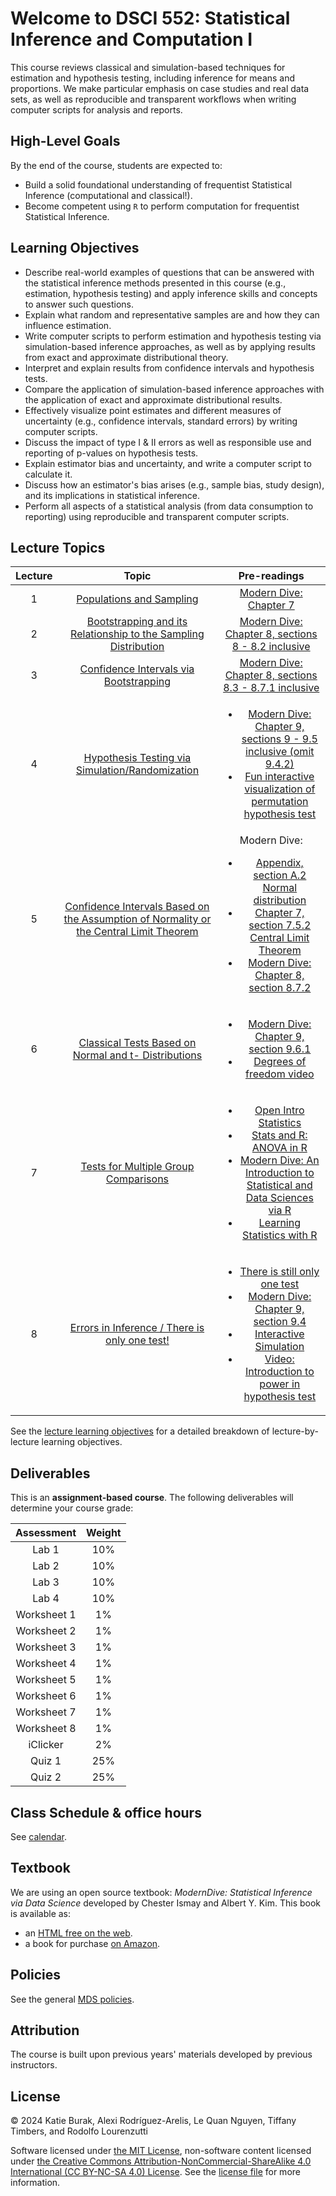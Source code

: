 Welcome to DSCI 552: Statistical Inference and Computation I
============================

This course reviews classical and simulation-based techniques for estimation and hypothesis testing, including inference for means and proportions. We make particular emphasis on case studies and real data sets, as well as reproducible and transparent workflows when writing computer scripts for analysis and reports.

## High-Level Goals

By the end of the course, students are expected to:

- Build a solid foundational understanding of frequentist Statistical Inference (computational and classical!).
- Become competent using `R` to perform computation for frequentist Statistical Inference.

## Learning Objectives

- Describe real-world examples of questions that can be answered with the statistical inference methods presented in this course (e.g., estimation, hypothesis testing) and apply inference skills and concepts to answer such questions.
- Explain what random and representative samples are and how they can influence estimation.
- Write computer scripts to perform estimation and hypothesis testing via simulation-based inference approaches, as well as by applying results from exact and approximate distributional theory.
- Interpret and explain results from confidence intervals and hypothesis tests.
- Compare the application of simulation-based inference approaches with the application of exact and approximate distributional results.
- Effectively visualize point estimates and different measures of uncertainty (e.g., confidence intervals, standard errors) by writing computer scripts.
- Discuss the impact of type I & II errors as well as responsible use and reporting of p-values on hypothesis tests.
- Explain estimator bias and uncertainty, and write a computer script to calculate it.
- Discuss how an estimator's bias arises (e.g., sample bias, study design), and its implications in statistical inference.
- Perform all aspects of a statistical analysis (from data consumption to reporting) using reproducible and transparent computer scripts.

## Lecture Topics

| Lecture | Topic | Pre-readings |
|:------------:|:-------------:|:------:|
| 1 | [Populations and Sampling]() | [Modern Dive: Chapter 7](https://moderndive.com/7-sampling.html) |
| 2 | [Bootstrapping and its Relationship to the Sampling Distribution](https://pages.github.ubc.ca/MDS-2023-24/DSCI_552_stat-inf-1_students/notes/02_lecture-sampling-and-bootstrapping.html) | [Modern Dive: Chapter 8, sections 8 - 8.2 inclusive](https://moderndive.com/8-confidence-intervals.html#bootstrap-35-replicates) |
| 3 | [Confidence Intervals via Bootstrapping]() | [Modern Dive: Chapter 8, sections 8.3 - 8.7.1 inclusive](https://moderndive.com/8-confidence-intervals.html#ci-build-up) |
| 4 | [Hypothesis Testing via Simulation/Randomization]() |<ul><li> [Modern Dive: Chapter 9, sections 9 - 9.5 inclusive (omit 9.4.2)](https://moderndive.com/9-hypothesis-testing.html)</li><li> [Fun interactive visualization of permutation hypothesis test](https://www.jwilber.me/permutationtest/) </li></ul>|
| 5 | [Confidence Intervals Based on the Assumption of Normality or the Central Limit Theorem]() | Modern Dive:<ul><li>[Appendix, section A.2 Normal distribution](https://moderndive.com/A-appendixA.html#appendix-normal-curve)</li><li>[Chapter 7, section 7.5.2 Central Limit Theorem](https://moderndive.com/7-sampling.html#sampling-conclusion-central-limit-theorem)</li><li>[Modern Dive: Chapter 8, section 8.7.2](https://moderndive.com/8-confidence-intervals.html#theory-ci)</li></ul> |
| 6 | [Classical Tests Based on Normal and t- Distributions]() | <ul><li>[Modern Dive: Chapter 9, section 9.6.1](https://moderndive.com/9-hypothesis-testing.html#theory-hypo)</li> <li>[Degrees of freedom video](https://www.youtube.com/watch?v=rATNoxKg1yA)</li>|
| 7 | [Tests for Multiple Group Comparisons]() |<ul><li> [Open Intro Statistics](https://www.openintro.org/book/os/)</li><li> [Stats and R: ANOVA in R](https://statsandr.com/blog/anova-in-r/#anova-in-r) </li><li> [Modern Dive: An Introduction to Statistical and Data Sciences via R](https://moderndive.com/index.html) </li><li> [Learning Statistics with R](https://learningstatisticswithr.com/) </li></ul>|
| 8 | [Errors in Inference / There is only one test!](https://pages.github.ubc.ca/MDS-2023-24/DSCI_552_stat-inf-1_students/notes/08_lectures-errors-in-inference-and-there-is-only-one-test.html) | <ul><li>[There is still only one test](http://allendowney.blogspot.com/2016/06/there-is-still-only-one-test.html)</li><li>[Modern Dive: Chapter 9, section 9.4](https://moderndive.com/9-hypothesis-testing.html)</li><li>[Interactive Simulation](https://rpsychologist.com/d3/nhst/)</li><li> [Video: Introduction to power in hypothesis test](https://www.youtube.com/watch?v=6_Cuz0QqRWc)</li></ul>|

See the [lecture learning objectives](lecture-learning-objectives.md) for a detailed breakdown of lecture-by-lecture learning objectives.

## Deliverables

This is an __assignment-based course__. The following deliverables will determine your course grade:

| Assessment       | Weight  | 
| :---:            | :---:   |
| Lab 1 | 10%     | 
| Lab 2 | 10%     | 
| Lab 3 | 10%     | 
| Lab 4 | 10%     | 
| Worksheet 1 | 1%     | 
| Worksheet 2 | 1%     | 
| Worksheet 3 | 1%     |
| Worksheet 4 | 1%     | 
| Worksheet 5 | 1%     | 
| Worksheet 6 | 1%     | 
| Worksheet 7 | 1%     |
| Worksheet 8 | 1%     | 
| iClicker    | 2%     |
| Quiz 1           | 25%     | 
| Quiz 2           | 25%     | 

## Class Schedule & office hours

See [calendar](https://ubc-mds.github.io/calendar/).
  
## Textbook
  
We are using an open source textbook: *ModernDive: Statistical Inference via Data Science* developed by Chester Ismay and Albert Y. Kim. This book is available as:
- an [HTML free on the web](https://moderndive.com/).
- a book for purchase [on Amazon](https://www.amazon.ca/Statistical-Inference-via-Data-Science/dp/0367409828/ref=sr_1_1?dchild=1&keywords=Statistical+Inference+via+Data+Science%3A+A+ModernDive+into+R&qid=1602096728&sr=8-1).

## Policies

See the general [MDS policies](https://ubc-mds.github.io/policies/).

## Attribution
    
The course is built upon previous years' materials developed by previous instructors.

## License

© 2024 Katie Burak, Alexi Rodríguez-Arelis, Le Quan Nguyen, Tiffany Timbers, and Rodolfo Lourenzutti

Software licensed under [the MIT License](https://spdx.org/licenses/MIT.html), non-software content licensed under [the Creative Commons Attribution-NonCommercial-ShareAlike 4.0 International (CC BY-NC-SA 4.0) License](https://creativecommons.org/licenses/by-nc-sa/4.0/). See the [license file](LICENSE.md) for more information.
